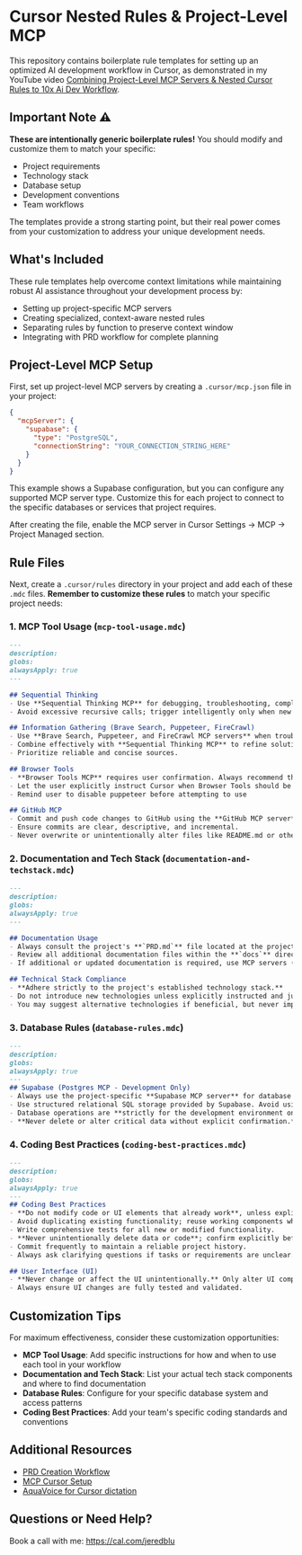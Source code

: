 # Cursor Nested Rules & Project-Level MCP

This repository contains boilerplate rule templates for setting up an optimized AI development workflow in Cursor, as demonstrated in my YouTube video [Combining Project-Level MCP Servers & Nested Cursor Rules to 10x Ai Dev Workflow](https://youtu.be/41xaJsJ8GVc).

## Important Note ⚠️

**These are intentionally generic boilerplate rules!** You should modify and customize them to match your specific:
- Project requirements
- Technology stack
- Database setup
- Development conventions
- Team workflows

The templates provide a strong starting point, but their real power comes from your customization to address your unique development needs.

## What's Included

These rule templates help overcome context limitations while maintaining robust AI assistance throughout your development process by:

- Setting up project-specific MCP servers
- Creating specialized, context-aware nested rules
- Separating rules by function to preserve context window
- Integrating with PRD workflow for complete planning

## Project-Level MCP Setup

First, set up project-level MCP servers by creating a `.cursor/mcp.json` file in your project:

```json
{
  "mcpServer": {
    "supabase": {
      "type": "PostgreSQL",
      "connectionString": "YOUR_CONNECTION_STRING_HERE"
    }
  }
}
```

This example shows a Supabase configuration, but you can configure any supported MCP server type. Customize this for each project to connect to the specific databases or services that project requires.

After creating the file, enable the MCP server in Cursor Settings → MCP → Project Managed section.

## Rule Files

Next, create a `.cursor/rules` directory in your project and add each of these `.mdc` files. **Remember to customize these rules** to match your specific project needs:

### 1. MCP Tool Usage (`mcp-tool-usage.mdc`)

```markdown
---
description: 
globs: 
alwaysApply: true
---

## Sequential Thinking
- Use **Sequential Thinking MCP** for debugging, troubleshooting, complex problem-solving, and detailed project planning.
- Avoid excessive recursive calls; trigger intelligently only when new progress or significant information is possible.

## Information Gathering (Brave Search, Puppeteer, FireCrawl)
- Use **Brave Search, Puppeteer, and FireCrawl MCP servers** when troubleshooting, searching documentation, or exploring similar user issues.
- Combine effectively with **Sequential Thinking MCP** to refine solutions and acquire up-to-date information.
- Prioritize reliable and concise sources.

## Browser Tools
- **Browser Tools MCP** requires user confirmation. Always recommend the user explicitly start the server and ensure a Chromium browser is running before using Browser Tools MCP.
- Let the user explicitly instruct Cursor when Browser Tools should be used.
- Remind user to disable puppeteer before attempting to use

## GitHub MCP
- Commit and push code changes to GitHub using the **GitHub MCP server** after every successful test.
- Ensure commits are clear, descriptive, and incremental.
- Never overwrite or unintentionally alter files like README.md or other critical documentation without explicit user approval.
```

### 2. Documentation and Tech Stack (`documentation-and-techstack.mdc`)

```markdown
---
description: 
globs: 
alwaysApply: true
---

## Documentation Usage
- Always consult the project's **`PRD.md`** file located at the project root for clear understanding of goals and features.
- Review all additional documentation files within the **`docs`** directory provided with the project.
- If additional or updated documentation is required, use MCP servers (Brave Search, Puppeteer, FireCrawl) to locate official and current sources online.

## Technical Stack Compliance
- **Adhere strictly to the project's established technology stack.**
- Do not introduce new technologies unless explicitly instructed and justified.
- You may suggest alternative technologies if beneficial, but never implement them without user confirmation.
```

### 3. Database Rules (`database-rules.mdc`)

```markdown
---
description: 
globs: 
alwaysApply: true
---
## Supabase (Postgres MCP - Development Only)
- Always use the project-specific **Supabase MCP server** for database operations.
- Use structured relational SQL storage provided by Supabase. Avoid using raw JSON file storage for structured data unless explicitly required by schema design.
- Database operations are **strictly for the development environment only**.
- **Never delete or alter critical data without explicit confirmation.** Operations should be carefully controlled.
```

### 4. Coding Best Practices (`coding-best-practices.mdc`)

```markdown
---
description: 
globs: 
alwaysApply: true
---
## Coding Best Practices
- **Do not modify code or UI elements that already work**, unless explicitly instructed.
- Avoid duplicating existing functionality; reuse working components whenever possible.
- Write comprehensive tests for all new or modified functionality.
- **Never unintentionally delete data or code**; confirm explicitly before destructive actions.
- Commit frequently to maintain a reliable project history.
- Always ask clarifying questions if tasks or requirements are unclear.

## User Interface (UI)
- **Never change or affect the UI unintentionally.** Only alter UI components if explicitly instructed or clearly part of the assigned task.
- Always ensure UI changes are fully tested and validated.
```

## Customization Tips

For maximum effectiveness, consider these customization opportunities:

- **MCP Tool Usage**: Add specific instructions for how and when to use each tool in your workflow
- **Documentation and Tech Stack**: List your actual tech stack components and where to find documentation
- **Database Rules**: Configure for your specific database system and access patterns
- **Coding Best Practices**: Add your team's specific coding standards and conventions

## Additional Resources

- [PRD Creation Workflow](https://youtu.be/0seaP5YjXVM)
- [MCP Cursor Setup](https://youtu.be/RCFe1L9qm3E)
- [AquaVoice for Cursor dictation](https://withaqua.com/)

## Questions or Need Help?

Book a call with me: https://cal.com/jeredblu

